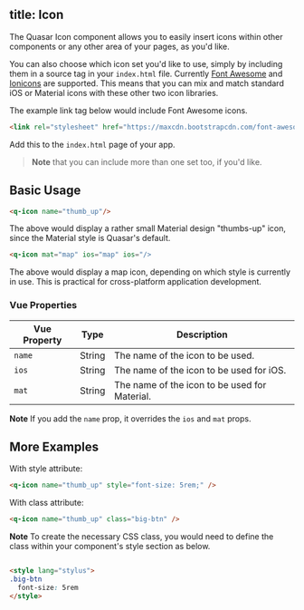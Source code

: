 title: Icon
---

The Quasar Icon component allows you to easily insert icons within other components or any other area of your pages, as you'd like.

You can also choose which icon set you'd like to use, simply by including them in a source tag in your `index.html` file. Currently [Font Awesome](http://fontawesome.io/icons/) and [Ionicons](http://ionicons.com/) are supported. This means that you can mix and match standard iOS or Material icons with these other two icon libraries.

The example link tag below would include Font Awesome icons.

```html
<link rel="stylesheet" href="https://maxcdn.bootstrapcdn.com/font-awesome/4.7.0/css/font-awesome.min.css">
```
Add this to the `index.html` page of your app.

> **Note** that you can include more than one set too, if you'd like.

<input type="hidden" data-fullpage-demo="components/button">

## Basic Usage

```html
<q-icon name="thumb_up"/>

```

The above would display a rather small Material design "thumbs-up" icon, since the Material style is Quasar's default.

```html
<q-icon mat="map" ios="map" ios="/>

```

The above would display a map icon, depending on which style is currently in use. This is practical for cross-platform application development.


### Vue Properties
| Vue Property | Type | Description |
| --- | --- | --- |
| `name` | String | The name of the icon to be used. |
| `ios` | String | The name of the icon to be used for iOS. |
| `mat` | String | The name of the icon to be used for Material. |

**Note**
If you add the `name` prop, it overrides the `ios` and `mat` props.

## More Examples

With style attribute:

```html
<q-icon name="thumb_up" style="font-size: 5rem;" />

```

With class attribute:


```html
<q-icon name="thumb_up" class="big-btn" />

```

**Note**
To create the necessary CSS class, you would need to define the class within your component's style section as below.

```html

<style lang="stylus">
.big-btn
  font-size: 5rem
</style>

```
